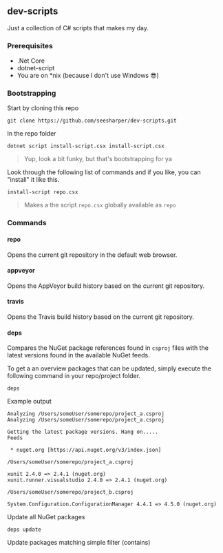 ## dev-scripts

Just a collection of C# scripts that makes my day. 

### Prerequisites 

* .Net Core 
* dotnet-script
* You are on *nix (because I don't use Windows 😎)

### Bootstrapping 

Start by cloning this repo

```shell
git clone https://github.com/seesharper/dev-scripts.git
```

In the repo folder

```shell
dotnet script install-script.csx install-script.csx
```

> Yup, look a bit funky, but that's bootstrapping for ya

Look through the following list of commands and if you like, you can "install" it like this.

```shell
install-script repo.csx
```

> Makes a the script `repo.csx` globally available as `repo`

### Commands

#### repo

Opens the current git repository in the default web browser.

#### appveyor

Opens the AppVeyor build history based on the current git repository.

#### travis

Opens the Travis build history based on the current git repository.

#### deps

Compares the NuGet package references found in `csproj` files with the latest versions found in the available NuGet feeds. 

To get a an overview packages that can be updated, simply execute the following command in your repo/project folder.

```shell
deps
```

Example output

```shell
Analyzing /Users/someUser/somerepo/project_a.csproj
Analyzing /Users/someUser/somerepo/project_a.csproj

Getting the latest package versions. Hang on.....
Feeds

 * nuget.org [https://api.nuget.org/v3/index.json]

/Users/someUser/somerepo/project_a.csproj

xunit 2.4.0 => 2.4.1 (nuget.org)
xunit.runner.visualstudio 2.4.0 => 2.4.1 (nuget.org)

/Users/someUser/somerepo/project_b.csproj

System.Configuration.ConfigurationManager 4.4.1 => 4.5.0 (nuget.org)
```

Update all NuGet packages

```shell
deps update
```

Update packages matching simple filter (contains)



